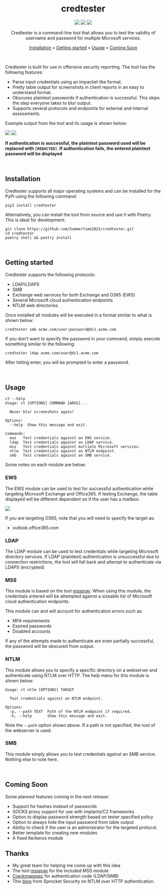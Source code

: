 <div align="center">

# credtester 

![](https://img.shields.io/github/stars/Summertime2022/credtester)
![](https://img.shields.io/pypi/dd/credtester)
![](https://img.shields.io/pypi/v/credtester)

Credtester is a command-line tool that allows you to test the validity of username and password for multiple Microsoft services.
<br>

[Installation](#installation) •
[Getting started](#getting-started) •
[Usage](#usage) •
[Coming Soon](#coming-soon)

</div><br>


Credtester is built for use in offensive security reporting. The tool has the following features:

* Parse input credentials using an impacket like format. 
* Pretty table output for screenshots in client reports in an easy to understand format.
* Obscures plaintext passwords if authentication is successful. This skips the step everyone takes to blur output.
* Supports several protocols and endpoints for external and internal assessments. 

Example output from the tool and its usage is shown below:

![](https://github.com/Summertime2022/credtester/img/successful_auth_ews.gif)
![](https://github.com/Summertime2022/credtester/img/failed_auth.gif)

**If authentication is successful, the plaintext password used will be replaced with `[REDACTED]`. If authentication fails, the entered plaintext password will be displayed**

</div>
<br>

## Installation
Credtester supports all major operating systems and can be installed for the PyPi using the following command:

```
pip3 install credtester
```

Alternatively, you can install the tool from source and use it with Poetry. This is ideal for development:

```
git clone https://github.com/Summertime2022/credtester.git
cd credtester
poetry shell && poetry install
```

<br>

## Getting started

Credtester supports the following protocols:

* LDAP/LDAPS
* SMB
* Exchange web services for both Exchange and O365 (EWS)
* Several Microsoft cloud authentication endpoints
* NTLM web directories

Once installed all modules will be executed in a format similar to what is shown below:

```
credtester smb acme.com/user:password@dc1.acme.com
```

If you don't want to specify the password in your command, simply execute something similar to the following:

```
credtester ldap acme.com/user@dc1.acme.com
```

After hitting enter, you will be prompted to enter a password. 

<br>

## Usage

```
ct --help
Usage: ct [OPTIONS] COMMAND [ARGS]...

  Never blur screenshots again!

Options:
  --help  Show this message and exit.

Commands:
  ews   Test credentials against an EWS service.
  ldap  Test credentials against an LDAP service.
  mss   Test credentials against multiple Microsoft services.
  ntlm  Test credentials against an NTLM endpoint.
  smb   Test credentials against an SMB service.
```

Some notes on each module are below:

### EWS

The EWS module can be used to test for successful authentication while targeting Microsoft Exchange and Office365. If testing Exchange, the table displayed will be different dependent on if the user has a mailbox:

![](https://github.com/Summertime2022/credtester/img/partial_success_ews.gif)

If you are targeting O365, note that you will need to specify the target as:

* outlook.office365.com

### LDAP

The LDAP module can be used to test credentials while targeting Microsoft directory services. If LDAP (plaintext) authentication is unsuccessful due to connection restrictions, the tool will fall back and attempt to authenticate via LDAPS (encrypted)

### MSS
This module is based on the tool [msspray](https://github.com/SecurityRiskAdvisors/msspray). When using this module, the credentials entered will be attempted against a sizeable list of Microsoft cloud authentication endpoints. 
<br>

This module can and will account for authentication errors such as:

* MFA requirements
* Expired passwords
* Disabled accounts

If any of the attempts made to authenticate are even partially successful, the password will be obscured from output. 

### NTLM

This module allows you to specify a specific directory on a webserver and authenticate using NTLM over HTTP. The help menu for this module is shown below:

```
Usage: ct ntlm [OPTIONS] TARGET

  Test credentials against an NTLM endpoint.

Options:
  -p, --path TEXT  Path of the NTLM endpoint if required.
  -h, --help       Show this message and exit.
```

Note the `--path` option shown above. If a path is not specified, the root of the webserver is used.

### SMB
This module simply allows you to test credentials against an SMB service. Nothing else to note here. 


<br>

## Coming Soon
Some planned features coming in the next release:

* Support for hashes instead of passwords
* SOCKS proxy support for use with implants/C2 frameworks
* Option to display password strength based on tester specified policy
* Option to always hide the input password from table output
* Ability to check if the user is an administrator for the targeted protocol.
* Better template for creating new modules
* A fixed Kerberos module

## Thanks

* My great team for helping me come up with this idea
* The tool [msspray](https://github.com/SecurityRiskAdvisors/msspray) for the included MSS module
* [Crackmapexec](https://github.com/byt3bl33d3r/CrackMapExec) for authentication code (LDAP/SMB)
* This [blog](https://www.sprocketsecurity.com/blog/how-to-bypass-mfa-all-day) from Sprocket Security on NTLM over HTTP authentication.
